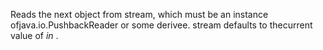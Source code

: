 Reads the next object from stream, which must be an instance ofjava.io.PushbackReader or some derivee.  stream defaults to thecurrent value of *in* .